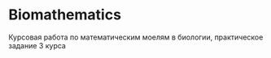 # Biomathematics

Курсовая работа по математическим моелям в биологии, практическое задание 3 курса
